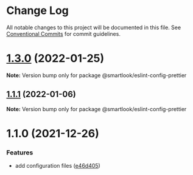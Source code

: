 # Change Log

All notable changes to this project will be documented in this file.
See [Conventional Commits](https://conventionalcommits.org) for commit guidelines.

# [1.3.0](https://github.com/smartlook/code-quality/compare/@smartlook/eslint-config-prettier@1.1.1...@smartlook/eslint-config-prettier@1.3.0) (2022-01-25)

**Note:** Version bump only for package @smartlook/eslint-config-prettier





## [1.1.1](https://github.com/smartlook/code-quality/compare/@smartlook/eslint-config-prettier@1.1.0...@smartlook/eslint-config-prettier@1.1.1) (2022-01-06)

**Note:** Version bump only for package @smartlook/eslint-config-prettier





# 1.1.0 (2021-12-26)


### Features

* add configuration files ([e46d405](https://github.com/smartlook/code-quality/commit/e46d4050b52796b84c7f00bf92cb75025ab7d24d))
